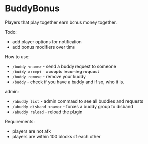 # BuddyBonus

Players that play together earn bonus money together.

Todo:
- add player options for notification
- add bonus modifiers over time

How to use:
- `/buddy <name>` - send a buddy request to someone
- `/buddy accept` - accepts incoming request
- `/buddy remove` - remove your buddy
- `/buddy` - check if you have a buddy and if so, who it is.

admin:
- `/abuddy list` - admin command to see all buddies and requests
- `/abuddy disband <name>` - forces a buddy group to disband
- `/abuddy reload` - reload the plugin

Requirements:
- players are not afk
- players are within 100 blocks of each other